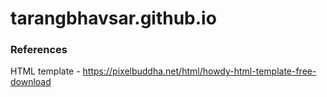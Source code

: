 # tarangbhavsar.github.io

### References

HTML template - https://pixelbuddha.net/html/howdy-html-template-free-download
